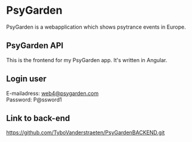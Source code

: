 # PsyGarden 
PsyGarden is a webapplication which shows psytrance events in Europe.

## PsyGarden API
This is the frontend for my PsyGarden app. It's written in Angular.

## Login user
E-mailadress: web4@psygarden.com  
Password: P@ssword1

## Link to back-end
https://github.com/TyboVanderstraeten/PsyGardenBACKEND.git
